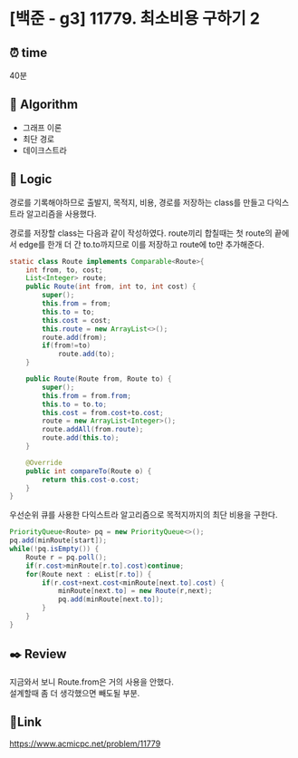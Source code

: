 # [백준 - g3] 11779. 최소비용 구하기 2

## ⏰ **time**

40분

## :pushpin: **Algorithm**

- 그래프 이론
- 최단 경로
- 데이크스트라

## :round_pushpin: **Logic**

경로를 기록해야하므로 출발지, 목적지, 비용, 경로를 저장하는 class를 만들고 다익스트라 알고리즘을 사용했다.

경로를 저장할 class는 다음과 같이 작성하였다.
route끼리 합칠때는 첫 route의 끝에서 edge를 한개 더 간 to.to까지므로 이를 저장하고 route에 to만 추가해준다.

```java
static class Route implements Comparable<Route>{
	int from, to, cost;
	List<Integer> route;
	public Route(int from, int to, int cost) {
		super();
		this.from = from;
		this.to = to;
		this.cost = cost;
		this.route = new ArrayList<>();
		route.add(from);
		if(from!=to)
			route.add(to);
	}

	public Route(Route from, Route to) {
		super();
		this.from = from.from;
		this.to = to.to;
		this.cost = from.cost+to.cost;
		route = new ArrayList<Integer>();
		route.addAll(from.route);
		route.add(this.to);
	}

	@Override
	public int compareTo(Route o) {
		return this.cost-o.cost;
	}
}
```

우선순위 큐를 사용한 다익스트라 알고리즘으로 목적지까지의 최단 비용을 구한다.

```java
PriorityQueue<Route> pq = new PriorityQueue<>();
pq.add(minRoute[start]);
while(!pq.isEmpty()) {
	Route r = pq.poll();
	if(r.cost>minRoute[r.to].cost)continue;
	for(Route next : eList[r.to]) {
		if(r.cost+next.cost<minRoute[next.to].cost) {
			minRoute[next.to] = new Route(r,next);
			pq.add(minRoute[next.to]);
		}
	}
}
```

## :black_nib: **Review**

지금와서 보니 Route.from은 거의 사용을 안했다.  
설계할때 좀 더 생각했으면 빼도될 부분.

## 📡**Link**

https://www.acmicpc.net/problem/11779
